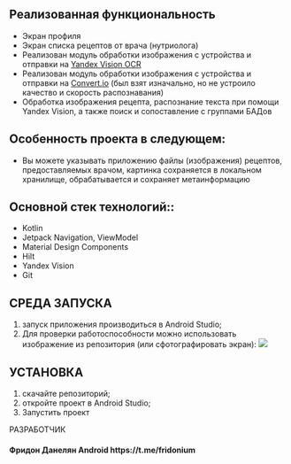 Реализованная функциональность
------------
<ul>
    <li>Экран профиля</li>
    <li>Экран списка рецептов от врача (нутриолога)</li>
    <li>Реализован модуль обработки изображения с устройства и отправки на <a href="https://cloud.yandex.ru/docs/vision/operations/ocr/text-detection">Yandex Vision OCR</a></li>
    <li>Реализован модуль обработки изображения с устройства и отправки на <a href="https://convertio.co/">Convert.io</a> (был взят изначально, но не устроило качество и скорость распознавания)</li>
    <li>Обработка изображения рецепта, распознание текста при помощи Yandex Vision, а также поиск и сопоставление с группами БАДов</li>
</ul>

Особенность проекта в следующем:
------------
<ul>
    <li>Вы можете указывать приложению файлы (изображения) рецептов, предоставляемых врачом, картинка сохраняется в локальном хранилище, обрабатывается и сохраняет метаинформацию</li>
</ul>

Основной стек технологий::
------------
<ul>
    <li>Kotlin</li>
    <li>Jetpack Navigation, ViewModel</li>
    <li>Material Design Components</li>
    <li>Hilt</li>
    <li>Yandex Vision</li>
    <li>Git</li>
</ul>

СРЕДА ЗАПУСКА
------------
1) запуск приложения производиться в Android Studio;
2) Для проверки работоспособности можно использовать изображение из репозитория (или сфотографировать экран):
![](docs/20210619_181821.jpg)

УСТАНОВКА
------------
1) скачайте репозиторий;
2) откройте проект в Android Studio;
3) Запустить проект

РАЗРАБОТЧИК

<h4>Фридон Данелян Android https://t.me/fridonium</h4>